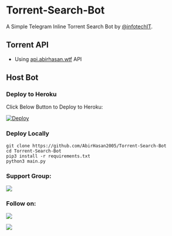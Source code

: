 # Torrent-Search-Bot

A Simple Telegram Inline Torrent Search Bot by [@infotechIT](https://github.com/infotechIT).

## Torrent API
- Using [api.abirhasan.wtf](https://api.abirhasan.wtf/) API

## Host Bot
### Deploy to Heroku
Click Below Button to Deploy to Heroku:

[![Deploy](https://www.herokucdn.com/deploy/button.svg)](https://heroku.com/deploy?template=https://github.com/infotechIT/Torrent-Search-Bot)

### Deploy Locally
```shell
git clone https://github.com/AbirHasan2005/Torrent-Search-Bot
cd Torrent-Search-Bot
pip3 install -r requirements.txt
python3 main.py
```

### Support Group:
<a href="https://t.me/IT_Bot_Supporters"><img src="https://img.shields.io/badge/Telegram-Join%20Telegram%20Group-blue.svg?logo=telegram"></a>

### Follow on:
<p align="left">
<a href="https://github.com/infotechIT"><img src="https://img.shields.io/badge/GitHub-Follow%20on%20GitHub-inactive.svg?logo=github"></a>
</p>
<p align="left">
<a href="https://instagram.com/idc4boi"><img src="https://img.shields.io/badge/Instagram-Follow%20on%20Instagram-important.svg?logo=instagram"></a>
</p>
